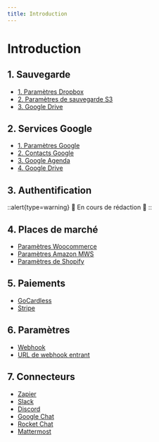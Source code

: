 ```yaml
---
title: Introduction
---
```


# Introduction

## 1. Sauvegarde

- [1. Paramètres Dropbox](/dokos/integrations/dropbox-settings)
- [2. Paramètres de sauvegarde S3](/dokos/integrations/s3-backup-settings)
- [3. Google Drive](/dokos/integrations/google-drive)



## 2. Services Google

- [1. Paramètres Google](/dokos/integrations/google-settings)
- [2. Contacts Google](/dokos/integrations/google-contacts)
- [3. Google Agenda](/dokos/integrations/google-calendar)
- [4. Google Drive](/dokos/integrations/google-drive)


## 3. Authentification

::alert{type=warning}
:construction: En cours de rédaction :construction:
::



## 4. Places de marché

- [Paramètres Woocommerce](/integrations/woocommerce)
- [Paramètres Amazon MWS](/dokos/integrations/amazon-mws-settings)
- [Paramètres de Shopify](/dokos/integrations/shopify-settings)


## 5. Paiements

- [GoCardless](/dokos/integrations/gocardless)
- [Stripe](/dokos/integrations/stripe)


## 6. Paramètres

- [Webhook](/dokos/integrations/webhook)
- [URL de webhook entrant](/dokos/integrations/incoming-webhook-url)


## 7. Connecteurs
- [Zapier](/dokos/integrations/zapier)
- [Slack](/dokos/integrations/slack)
- [Discord](/dokos/integrations/discord)
- [Google Chat](/dokos/integrations/google-chat)
- [Rocket Chat](/dokos/integrations/rocket-chat)
- [Mattermost](/dokos/integrations/mattermost)